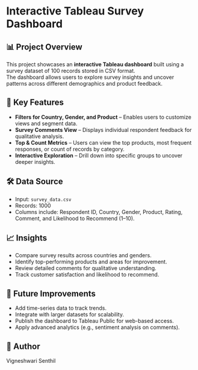 # Interactive Tableau Survey Dashboard

## 📊 Project Overview
This project showcases an **interactive Tableau dashboard** built using a survey dataset of 100 records stored in CSV format.  
The dashboard allows users to explore survey insights and uncover patterns across different demographics and product feedback.

## 🔎 Key Features
- **Filters for Country, Gender, and Product** – Enables users to customize views and segment data.  
- **Survey Comments View** – Displays individual respondent feedback for qualitative analysis.  
- **Top & Count Metrics** – Users can view the top products, most frequent responses, or count of records by category.  
- **Interactive Exploration** – Drill down into specific groups to uncover deeper insights.  

## 🛠 Data Source
- Input: `survey_data.csv`  
- Records: 1000  
- Columns include: Respondent ID, Country, Gender, Product, Rating, Comment, and Likelihood to Recommend (1–10).  

## 📈 Insights

- Compare survey results across countries and genders.
- Identify top-performing products and areas for improvement.
- Review detailed comments for qualitative understanding.
- Track customer satisfaction and likelihood to recommend.

## 🔮 Future Improvements

- Add time-series data to track trends.
- Integrate with larger datasets for scalability.
- Publish the dashboard to Tableau Public for web-based access.
- Apply advanced analytics (e.g., sentiment analysis on comments).

## 👤 Author
Vigneshwari Senthil
